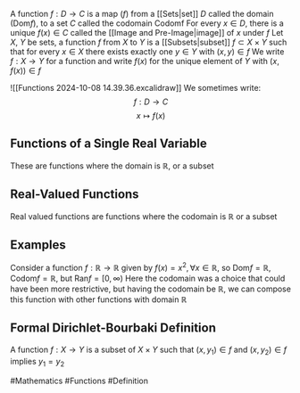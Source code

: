 A function $f:D\to C$ is a map ($f$) from a [[Sets|set]] $D$ called the domain ($\text{Dom}f$), to a set $C$ called the codomain $\text{Codom}$f
For every $x\in D$, there is a unique $f(x)\in C$ called the [[Image and Pre-Image|image]] of $x$ under $f$
Let $X$, $Y$ be sets, a function $f$ from $X$ to $Y$ is a [[Subsets|subset]] $f\subset X\times Y$ such that for every $x\in X$ there exists exactly one $y\in Y$ with $(x,y)\in f$
We write $f:X\to Y$ for a function and write $f(x)$ for the unique element of $Y$ with $(x,f(x))\in f$

![[Functions 2024-10-08 14.39.36.excalidraw]]
We sometimes write:
$$
f:D\to C
$$
$$
x\mapsto f(x)
$$
## Functions of a Single Real Variable
These are functions where the domain is $\mathbb{R}$, or a subset
## Real-Valued Functions
Real valued functions are functions where the codomain is $\mathbb{R}$ or a subset
## Examples
Consider a function $f:\mathbb{R}\to \mathbb{R}$ given by $f(x)=x^{2},\,\forall x\in\mathbb{R}$, so $\text{Dom}f=\mathbb{R}$, $\text{Codom}f=\mathbb{R}$, but $\text{Ran}f=[0,\infty)$ 
Here the codomain was a choice that could have been more restrictive, but having the codomain be $\mathbb{R}$, we can compose this function with other functions with domain $\mathbb{R}$
## Formal Dirichlet-Bourbaki Definition
A function $f:X\to Y$ is a subset of $X\times Y$ such that $(x,y_{1})\in f$ and $(x,y_{2})\in f$ implies $y_{1}=y_{2}$

#Mathematics #Functions #Definition
